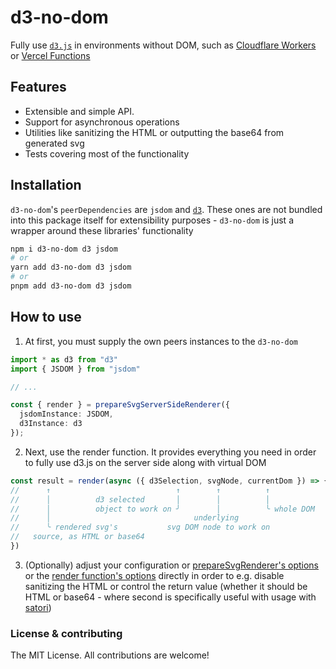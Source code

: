 # d3-no-dom

Fully use [`d3.js`][d3] in environments without DOM, such as [Cloudflare Workers][cfworkers] or [Vercel Functions][vercel-functions]

## Features

- Extensible and simple API. 
- Support for asynchronous operations
- Utilities like sanitizing the HTML or outputting the base64 from generated svg
- Tests covering most of the functionality

## Installation

`d3-no-dom`'s `peerDependencies` are `jsdom` and [`d3`][d3]. These ones are not bundled into this package itself for extensibility purposes - `d3-no-dom` is just a wrapper around these libraries' functionality

```sh
npm i d3-no-dom d3 jsdom
# or
yarn add d3-no-dom d3 jsdom
# or
pnpm add d3-no-dom d3 jsdom 
```

## How to use

1. At first, you must supply the own peers instances to the `d3-no-dom`

  ```ts
  import * as d3 from "d3"
  import { JSDOM } from "jsdom"

  // ...

  const { render } = prepareSvgServerSideRenderer({
    jsdomInstance: JSDOM,
    d3Instance: d3
  });
  ```

2. Next, use the render function. It provides everything you need in order to fully use d3.js on the server side along with virtual DOM 

  ```ts
  const result = render(async ({ d3Selection, svgNode, currentDom }) => {
  //      ↑                            ↑        ↑          ↑            
  //      │          d3 selected       │        │          │
  //      │          object to work on ╯        │          ╰ whole DOM  
  //      │                                underlying
  //      ╰ rendered svg's           svg DOM node to work on
  //   source, as HTML or base64   
  })
  ```

3. (Optionally) adjust your configuration or [prepareSvgRenderer's options](
https://github.com/neg4n/d3-no-dom/blob/main/index.ts#L11-L13) or the [render function's options](
https://github.com/neg4n/d3-no-dom/blob/main/index.ts#L26-L33) directly in order to e.g. disable sanitizing
the HTML or control the return value (whether it should be HTML or base64 - where second is specifically useful with usage with [satori][satori])

### License & contributing

The MIT License. All contributions are welcome!


[vercel-functions]: https://vercel.com/docs/functions#vercel-functions
[cfworkers]: https://workers.cloudflare.com/
[jsdom]: https://github.com/jsdom/jsdom
[d3]: https://d3js.org/
[satori]: https://github.com/vercel/satori

